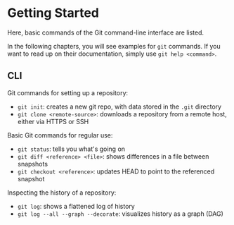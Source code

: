 # Getting Started

Here, basic commands of the Git command-line interface are listed.

In the following chapters, you will see examples for `git` commands. 
If you want to read up on their documentation, simply use `git help <command>`.

## CLI

Git commands for setting up a repository:

- `git init`: creates a new git repo, with data stored in the `.git` directory
- `git clone <remote-source>`: downloads a repository from a remote host, either via HTTPS or SSH

Basic Git commands for regular use:

- `git status`: tells you what's going on
- `git diff <reference> <file>`: shows differences in a file between snapshots
- `git checkout <reference>`: updates HEAD to point to the referenced snapshot

Inspecting the history of a repository:

- `git log`: shows a flattened log of history
- `git log --all --graph --decorate`: visualizes history as a graph (DAG)
